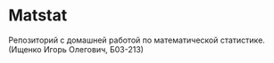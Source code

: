# Matstat
Репозиторий с домашней работой по математической статистике. (Ищенко Игорь Олегович, Б03-213)
